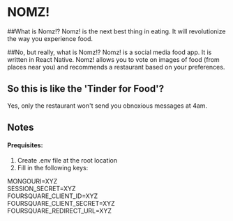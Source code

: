 # NOMZ!

##What is Nomz!?
Nomz! is the next best thing in eating. It will revolutionize the way you experience food.

##No, but really, what is Nomz!?
Nomz! is a social media food app. It is written in React Native. Nomz! allows you to vote on images of food (from places near you) and recommends a restaurant based on your preferences.

## So this is like the 'Tinder for Food'?
Yes, only the restaurant won't send you obnoxious messages at 4am.

## Notes
#### Prequisites:  
1. Create .env file at the root location   
2. Fill in the following keys:  

MONGOURI=XYZ  
SESSION_SECRET=XYZ  
FOURSQUARE_CLIENT_ID=XYZ  
FOURSQUARE_CLIENT_SECRET=XYZ  
FOURSQUARE_REDIRECT_URL=XYZ  
